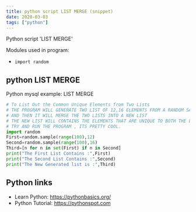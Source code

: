 ```yaml
---
title: python script LIST MERGE (snippet)
date: 2020-03-03
tags: ["python"]
---
```

Python script 'LIST MERGE'


Modules used in program: 
* `import random`

## python LIST MERGE

Python mysql example: LIST MERGE

```python
# To List Out the Common Unique Elements from Two Lists
# THE PROGRAM WILL GENERATE TWO LIST OF 12,16 ELEMENTS FROM A RANDOM SAMPLE OF 100 NUMBERS
# AND THEN IT WILL MERGE THE TWO LISTS INTO A NEW LIST
# THE NEW LIST WILL CONTAINS THE ELEMENTS THAT ARE UNIQUE TO BOTH THE LISTS
# TRY AND RUN THE PROGRAM , ITS PRETTY COOL.
import random
First=random.sample(range(100),12)
Second=random.sample(range(100),16)
Third=[n for n in set(First) if n in Second]
print("The First List Contains :",First)
print("The Second List Contains :",Second)
print("The New Generated list is :",Third)

```

## Python links

- Learn Python: https://pythonbasics.org/
- Python Tutorial: https://pythonspot.com
